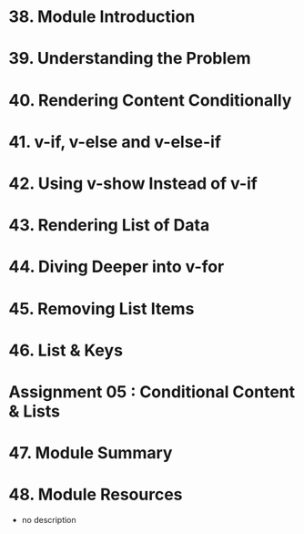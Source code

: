 # 38. Module Introduction

# 39. Understanding the Problem

# 40. Rendering Content Conditionally

# 41. v-if, v-else and v-else-if

# 42. Using v-show Instead of v-if

# 43. Rendering List of Data

# 44. Diving Deeper into v-for

# 45. Removing List Items

# 46. List & Keys

# Assignment 05 : Conditional Content & Lists

# 47. Module Summary

# 48. Module Resources
* no description